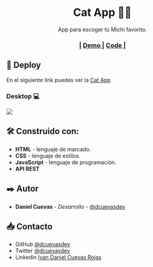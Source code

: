 <h1 align="center"> Cat App 🐱‍👤 </h1>

<div align="center">
App para escoger tú Michi favorito.
</div>

<div align="center">
  <h3>
  <span> | </span>
    <a href="https://dcuevasdev.github.io/CatApp/">
      Demo
    </a>
    <span> | </span>
    <a href="https://github.com/dcuevasdev/CatApp">
      Code
    </a>
    <span> | </span>
  </h3>
</div>

## 🚀 Deploy

En el siguiente link puedes ver la [Cat App](https://dcuevasdev.github.io/CatApp/ "Cat App")

### Desktop 💻
![](https://i.imgur.com/uZGgBTW.png)

## 🛠️ Construido con:

- **HTML** - lenguaje de marcado.
- **CSS** - lenguaje de estilos.
- **JavaScript** - lenguaje de programación.
- **API REST**

## ✒️ Autor

- **Daniel Cuevas** - _Desarrollo_ - [@dcuevasdev](https://twitter.com/dcuevasdev "@dcuevasdev")

## 📥 Contacto

- GitHub [@dcuevasdev](https://github.com/dcuevasdev)
- Twitter [@dcuevasdev](https://twitter.com/dcuevasdev)
- Linkedin [Ivan Daniel Cuevas Rojas](https://www.linkedin.com/in/ivandanielcuevasrojas/)
